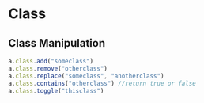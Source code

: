 # Class


## Class Manipulation

```javascript
a.class.add("someclass")
a.class.remove("otherclass")
a.class.replace("someclass", "anotherclass")
a.class.contains("otherclass") //return true or false
a.class.toggle("thisclass")
```